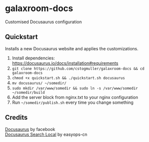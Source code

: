 # galaxroom-docs
Customised Docusaurus configuration

## Quickstart

Installs a new Docusaurus website and applies the customizations.

1. Install dependencies: https://docusaurus.io/docs/installation#requirements
2. `git clone https://github.com/cstogmuller/galaxroom-docs && cd galaxroom-docs`
2. `chmod +x quickstart.sh && ./quickstart.sh docusaurus`
3. `mv docusaurus/ ~/somedir/`
4. `sudo mkdir /var/www/somedir && sudo ln -s /var/www/somedir ~/somedir/build`
4. Add the server block from nginx.txt to your nginx configuration
5. Run `~/somedir/publish.sh` every time you change something

## Credits

[Docusaurus](https://github.com/facebook/docusaurus) by facebook  
[Docusaurus Search Local](https://github.com/easyops-cn/docusaurus-search-local) by easyops-cn
